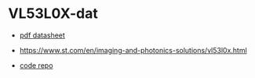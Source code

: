 
# VL53L0X-dat

- [pdf datasheet](https://w2.electrodragon.com/Board/SMO/SMO1099-dat/VL53L0X.pdf)
- https://www.st.com/en/imaging-and-photonics-solutions/vl53l0x.html

- [code repo](https://github.com/Edragon/Arduino/tree/master/Sketchbook/04_sensor)

